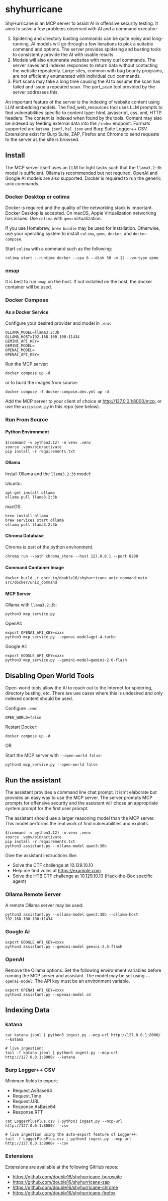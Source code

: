 # shyhurricane

ShyHurricane is an MCP server to assist AI in offensive security testing. It aims to solve a few problems observed with
AI and a command executor:

1. Spidering and directory busting commands can be quite noisy and long-running. AI models will go through a few iterations to pick a suitable command and options. The server provides spidering and busting tools to consistently provide the AI with usable results.
2. Models will also enumerate websites with many curl commands. The server saves and indexes responses to return data without contacting the website repeatedly. Large sites, common with bug bounty programs, are not efficiently enumerated with individual curl commands. 
3. Port scans may take a long time causing the AI to assume the scan has failed and issue a repeated scan. The port_scan tool provided by the server addresses this.

An important feature of the server is the indexing of website content using LLM embedding models. The find_web_resources tool uses LLM prompts to find vulnerabilities specific to content type: html, javascript, css, xml, HTTP headers. The content is indexed when found by the tools. Content may also be indexed by feeding external data into the `/index` endpoint. Formats supported are `katana jsonl`, `hal json` and Burp Suite Logger++ CSV. Extensions exist for Burp Suite, ZAP, Firefox and Chrome to send requests to the server as the site is browsed.

## Install

The MCP server itself uses an LLM for light tasks such that the `llama3.2:3b` model is sufficient. Ollama is recommended but not required. OpenAI and Google AI models are also supported. Docker is required to run the generic unix commands.

### Docker Desktop or colima

Docker is required and the quality of the networking stack is important. Docker Desktop is accepted.  On macOS, Apple Virtualization networking has issues. Use `colima` with `qemu` virtualization.

If you use Homebrew, `brew bundle` may be used for installation. Otherwise, use your operating system to install `colima`, `qemu`, `docker`, and `docker-compose`.

Start `colima` with a command such as the following:
```shell
colima start --runtime docker --cpu 6 --disk 50 -m 12 --vm-type qemu
```

### nmap

It is best to run `nmap` on the host. If not installed on the host, the docker container will be used.

### Docker Compose

#### As a Docker Service

Configure your desired provider and model in `.env`:

```shell
OLLAMA_MODEL=llama3.2:3b
OLLAMA_HOST=192.168.100.100:11434
GEMINI_API_KEY=
GEMINI_MODEL=
OPENAI_MODEL=
OPENAI_API_KEY=
```

Run the MCP server:

```shell
docker compose up -d
```

or to build the images from source:

```shell
docker compose -f docker-compose.dev.yml up -d
```

Add the MCP server to your client of choice at http://127.0.0.1:8000/mcp, or use the `assistant.py` in this repo (see below).

### Run From Source

#### Python Environment

```shell
$(command -v python3.12) -m venv .venv
source .venv/bin/activate
pip install -r requirements.txt
```

#### Ollama

Install Ollama and the `llama3.2:3b` model:

Ubuntu:

```shell
apt-get install ollama
ollama pull llama3.2:3b
```

macOS:

```shell
brew install ollama
brew services start ollama
ollama pull llama3.2:3b
```

#### Chroma Database

Chroma is part of the python environment.

```shell
chroma run --path chroma_store --host 127.0.0.1 --port 8200 
```

#### Command Container Image

```shell
docker build -t ghcr.io/double16/shyhurricane_unix_command:main src/docker/unix_command
```

#### MCP Server

Ollama with `llama3.2:3b`:
```shell
python3 mcp_service.py
```

OpenAI:
```shell
export OPENAI_API_KEY=xxxx
python3 mcp_service.py --openai-model=gpt-4-turbo
```

Google AI:
```shell
export GOOGLE_API_KEY=xxxx
python3 mcp_service.py --gemini-model=gemini-2.0-flash
```

## Disabling Open World Tools

Open-world tools allow the AI to reach out to the Internet for spidering, directory busting, etc. There are use cases where this is undesired and only indexed content should be used.

Configure `.env`:
```shell
OPEN_WORLD=false
```

Restart Docker:
```shell
docker compose up -d
```

OR

Start the MCP server with `--open-world false`:
```shell
python3 mcp_service.py --open-world false
```

## Run the assistant

The assistant provides a command line chat prompt. It isn't elaborate but provides an easy way to use the MCP server. The server prompts MCP prompts for offensive security and the assistant will chose an appropriate system prompt for the first user prompt.

The assistant should use a larger reasoning model than the MCP server. This model performs the real work of find vulnerabilities and exploits.

```shell
$(command -v python3.12) -m venv .venv
source .venv/bin/activate
pip install -r requirements.txt
python3 assistant.py --ollama-model qwen3:30b
```

Give the assistant instructions like:
- Solve the CTF challenge at 10.129.10.10
- Help me find vulns at https://example.com
- Solve the HTB CTF challenge at 10.129.10.10  (Hack-the-Box specific agent)

### Ollama Remote Server

A remote Ollama server may be used:

```shell
python3 assistant.py --ollama-model qwen3:30b --ollama-host 192.168.100.100:11434
```

### Google AI

```shell
export GOOGLE_API_KEY=xxxx
python3 assistant.py --gemini-model gemini-2.5-flash
```

### OpenAI

Remove the Ollama options. Set the following environment variables before running the MCP server and assistant. The
model may be set using `--openai-model`. The API key must be an environment variable.

```shell
export OPENAI_API_KEY=xxxx
python3 assistant.py --openai-model o3
```

## Indexing Data

### katana

```shell
cat katana.jsonl | python3 ingest.py --mcp-url http://127.0.0.1:8000/ --katana

# live ingestion:
tail -f katana.jsonl | python3 ingest.py --mcp-url http://127.0.0.1:8000/ --katana
```

### Burp Logger++ CSV

Minimum fields to export:

- Request.AsBase64
- Request.Time
- Request.URL
- Response.AsBase64
- Response.RTT

```shell
cat LoggerPlusPlus.csv | python3 ingest.py --mcp-url http://127.0.0.1:8000/ --csv

# live ingestion using the auto-export feature of Logger++:
tail -f LoggerPlusPlus.csv | python3 ingest.py --mcp-url http://127.0.0.1:8000/ --csv
```

### Extensions

Extensions are available at the following GitHub repos:
- https://github.com/double16/shyhurricane-burpsuite
- https://github.com/double16/shyhurricane-zap
- https://github.com/double16/shyhurricane-chrome
- https://github.com/double16/shyhurricane-firefox
